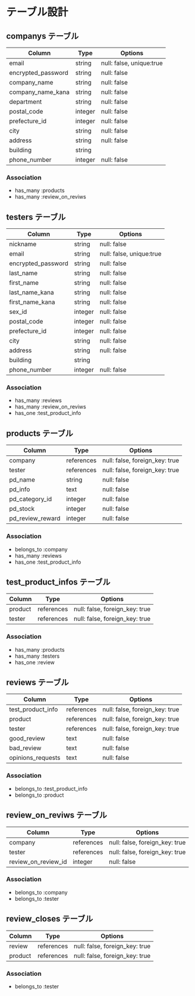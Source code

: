 # テーブル設計

## companys テーブル
| Column             | Type    | Options                  |
| ------------------ | ------  | ------------------------ |
| email              | string  | null: false, unique:true |
| encrypted_password | string  | null: false              |
| company_name       | string  | null: false              |
| company_name_kana  | string  | null: false              |
| department         | string  | null: false              |
| postal_code        | integer | null: false              |
| prefecture_id      | integer | null: false              |
| city               | string  | null: false              |
| address            | string  | null: false              |
| building           | string  |                          |
| phone_number       | integer | null: false              |
### Association
- has_many :products
- has_many :review_on_reviws


## testers テーブル
| Column             | Type    | Options                  |
| ------------------ | ------  | ------------------------ |
| nickname           | string  | null: false              |
| email              | string  | null: false, unique:true |
| encrypted_password | string  | null: false              |
| last_name          | string  | null: false              |
| first_name         | string  | null: false              |
| last_name_kana     | string  | null: false              |
| first_name_kana    | string  | null: false              |
| sex_id             | integer | null: false              |
| postal_code        | integer | null: false              |
| prefecture_id      | integer | null: false              |
| city               | string  | null: false              |
| address            | string  | null: false              |
| building           | string  |                          |
| phone_number       | integer | null: false              |
### Association
- has_many :reviews
- has_many :review_on_reviws
- has_one :test_product_info



## products テーブル
| Column           | Type       | Options                        |
| ---------------- | ---------- | ------------------------------ |
| company          | references | null: false, foreign_key: true |
| tester           | references | null: false, foreign_key: true |
| pd_name          | string     | null: false                    |
| pd_info          | text       | null: false                    |
| pd_category_id   | integer    | null: false                    |
| pd_stock         | integer    | null: false                    |
| pd_review_reward | integer    | null: false                    |
### Association
- belongs_to :company
- has_many :reviews
- has_one :test_product_info


## test_product_infos テーブル
| Column           | Type       | Options                        |
| ---------------- | ---------- | ------------------------------ |
| product          | references | null: false, foreign_key: true |
| tester           | references | null: false, foreign_key: true |
### Association
- has_many :products
- has_many :testers
- has_one :review


## reviews テーブル
| Column             | Type       | Options                        |
| ------------------ | ---------- | ------------------------------ |
| test_product_info  | references | null: false, foreign_key: true |
| product            | references | null: false, foreign_key: true |
| tester             | references | null: false, foreign_key: true |
| good_review        | text       | null: false                    |
| bad_review         | text       | null: false                    |
| opinions_requests  | text       | null: false                    |
### Association
- belongs_to :test_product_info
- belongs_to :product


## review_on_reviws テーブル
| Column             | Type       | Options                        |
| ------------------ | ---------- | ------------------------------ |
| company            | references | null: false, foreign_key: true |
| tester             | references | null: false, foreign_key: true |
| review_on_review_id| integer    | null: false                    |
### Association
- belongs_to :company
- belongs_to :tester


## review_closes テーブル
| Column            | Type       | Options                        |
| ----------------- | ---------- | ------------------------------ |
| review            | references | null: false, foreign_key: true |
| product           | references | null: false, foreign_key: true |
### Association
- belongs_to :tester
